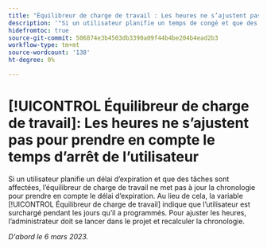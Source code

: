 ```yaml
---
title: "Équilibreur de charge de travail : Les heures ne s’ajustent pas pour tenir compte du temps de pause de l’utilisateur."
description: '"Si un utilisateur planifie un temps de congé et que des tâches sont affectées, l’équilibreur de charge de travail ne met pas à jour la chronologie pour prendre en compte le temps de congé. Au lieu de cela, l’équilibreur de charge de travail indique que l’utilisateur est surchargé pendant les jours qu’il a planifiés. Pour ajuster les heures, l’administrateur doit se lancer dans le projet et recalculer la chronologie.'
hidefromtoc: true
source-git-commit: 506874e3b4503db3390a09f44b4be204b4ead2b3
workflow-type: tm+mt
source-wordcount: '138'
ht-degree: 0%

---
```



# [!UICONTROL Équilibreur de charge de travail]: Les heures ne s’ajustent pas pour prendre en compte le temps d’arrêt de l’utilisateur

Si un utilisateur planifie un délai d’expiration et que des tâches sont affectées, l’équilibreur de charge de travail ne met pas à jour la chronologie pour prendre en compte le délai d’expiration. Au lieu de cela, la variable [!UICONTROL Équilibreur de charge de travail] indique que l’utilisateur est surchargé pendant les jours qu’il a programmés. Pour ajuster les heures, l’administrateur doit se lancer dans le projet et recalculer la chronologie.

_D&#39;abord le 6 mars 2023._

